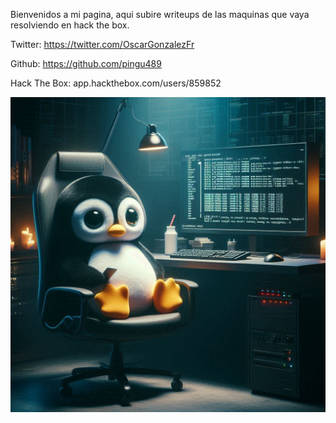 
Bienvenidos a mi pagina, aqui subire writeups de las maquinas que vaya resolviendo en hack the box.

Twitter: https://twitter.com/OscarGonzalezFr

Github: https://github.com/pingu489

Hack The Box: app.hackthebox.com/users/859852

![Branching](/assets/images/pinguhacker.jpg)
